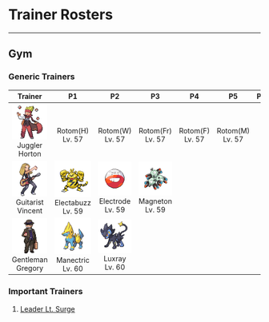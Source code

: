 # Trainer Rosters

---

## Gym


### Generic Trainers

| Trainer | P1 | P2 | P3 | P4 | P5 | P6 |
|:-------:|:--:|:--:|:--:|:--:|:--:|:--:|
| ![Juggler Horton](../../assets/trainers/juggler.png "Juggler Horton")<br>Juggler Horton | <br>Rotom(H)<br>Lv. 57 | <br>Rotom(W)<br>Lv. 57 | <br>Rotom(Fr)<br>Lv. 57 | <br>Rotom(F)<br>Lv. 57 | <br>Rotom(M)<br>Lv. 57 |
| ![Guitarist Vincent](../../assets/trainers/guitarist.png "Guitarist Vincent")<br>Guitarist Vincent | ![Electabuzz](../../assets/sprites/electabuzz/front.gif "Electabuzz")<br>Electabuzz<br>Lv. 59 | ![Electrode](../../assets/sprites/electrode/front.gif "Electrode")<br>Electrode<br>Lv. 59 | ![Magneton](../../assets/sprites/magneton/front.gif "Magneton")<br>Magneton<br>Lv. 59 |
| ![Gentleman Gregory](../../assets/trainers/gentleman.png "Gentleman Gregory")<br>Gentleman Gregory | ![Manectric](../../assets/sprites/manectric/front.gif "Manectric")<br>Manectric<br>Lv. 60 | ![Luxray](../../assets/sprites/luxray/front.gif "Luxray")<br>Luxray<br>Lv. 60 |


### Important Trainers

1. [Leader Lt. Surge](important_trainers.md#leader-lt-surge)
